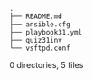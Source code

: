 ```
.
├── README.md
├── ansible.cfg
├── playbook31.yml
├── quiz31inv
└── vsftpd.conf
```
0 directories, 5 files
